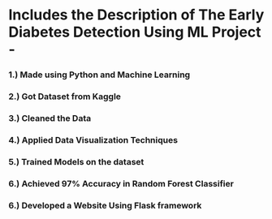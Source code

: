 # Includes the Description of The Early Diabetes Detection Using ML Project -  ###
### 1.) Made using Python and Machine Learning
### 2.) Got Dataset from Kaggle
### 3.) Cleaned the Data
### 4.) Applied Data Visualization Techniques 
### 5.) Trained Models on the dataset
### 6.) Achieved 97% Accuracy in Random Forest Classifier
### 6.) Developed a Website Using Flask framework
